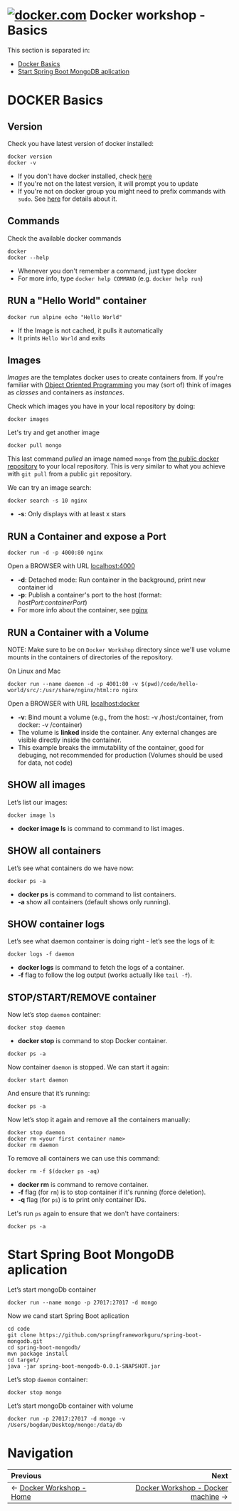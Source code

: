 # [![docker.com](https://www.docker.com/favicons/favicon-32x32.png)](https://www.docker.com/) Docker workshop - Basics

This section is separated in:

* [Docker Basics](#docker-basics)
* [Start Spring Boot MongoDB aplication](#start-spring-boot-mongodb-aplication)

# DOCKER Basics

## Version

Check you have latest version of docker installed:

```
docker version
docker -v
```

* If you don't have docker installed, check [here](https://docs.docker.com/installation/#installation)
* If you're not on the latest version, it will prompt you to update
* If you're not on docker group you might need to prefix commands with `sudo`. See [here](http://docs.docker.com/installation/ubuntulinux/#giving-non-root-access) for details about it.

## Commands

Check the available docker commands

```
docker
docker --help
```

* Whenever you don't remember a command, just type docker
* For more info, type `docker help COMMAND` (e.g. `docker help run`)

## RUN a "Hello World" container

```
docker run alpine echo "Hello World"
```

* If the Image is not cached, it pulls it automatically
* It prints `Hello World` and exits

## Images

_Images_ are the templates docker uses to create containers from. If you're familiar with [Object Oriented Programming](https://en.wikipedia.org/wiki/Object-oriented_programming) you may (sort of) think of images as _classes_ and containers as _instances_.

Check which images you have in your local repository by doing:

```
docker images
```

Let's try and get another image

```
docker pull mongo
```
This last command _pulled_ an image named `mongo` from [the public docker repository](https://hub.docker.com) to your local repository. This is very similar to what you achieve with `git pull` from a public `git` repository.


We can try an image search:

```
docker search -s 10 nginx
```

* **-s**: Only displays with at least x stars

## RUN a Container and expose a Port

```
docker run -d -p 4000:80 nginx
```
Open a BROWSER with URL [localhost:4000](http://localhost:4000/)

* **-d**: Detached mode: Run container in the background, print new container id
* **-p**: Publish a container's port to the host (format: *hostPort:containerPort*)
* For more info about the container, see [nginx](https://registry.hub.docker.com/_/nginx/)

## RUN a Container with a Volume

NOTE: Make sure to be on `Docker Workshop` directory since we'll use volume mounts in the containers of directories of the repository.

On Linux and Mac
```
docker run --name daemon -d -p 4001:80 -v $(pwd)/code/hello-world/src/:/usr/share/nginx/html:ro nginx
```
Open a BROWSER with URL [localhost:docker](http://localhost:4001/)

* **-v**: Bind mount a volume (e.g., from the host: -v /host:/container, from docker: -v /container)
* The volume is **linked** inside the container. Any external changes are visible directly inside the container.
* This example breaks the immutability of the container, good for debuging, not recommended for production (Volumes should be used for data, not code)

## SHOW all images
Let’s list our images:

```
docker image ls
```
* **docker image ls** is command to command to list images.

## SHOW all containers
Let’s see what containers do we have now:

```
docker ps -a
```
* **docker ps** is command to command to list containers.
* **-a** show all containers (default shows only running).

## SHOW container logs
Let’s see what daemon container is doing right - let’s see the logs of it:

```
docker logs -f daemon
```

* **docker logs** is command to fetch the logs of a container.
* **-f** flag to follow the log output (works actually like `tail -f`).

## STOP/START/REMOVE container

Now let’s stop `daemon` container:

```
docker stop daemon
```

* **docker stop** is command to stop Docker container.

```
docker ps -a
```

Now container `daemon` is stopped. We can start it again:

```
docker start daemon
```

And ensure that it’s running:

```
docker ps -a
```

Now let’s stop it again and remove all the containers manually:

```
docker stop daemon
docker rm <your first container name>
docker rm daemon
```

To remove all containers we can use this command:

```
docker rm -f $(docker ps -aq)
```

* **docker rm** is command to remove container.
* **-f** flag (for `rm`) is to stop container if it's running (force deletion).
* **-q** flag (for `ps`) is to print only container IDs.

Let's run `ps` again to ensure that we don't have containers:

```
docker ps -a
```
# Start Spring Boot MongoDB aplication

Let’s start mongoDb container

```
docker run --name mongo -p 27017:27017 -d mongo
```

Now we cand start Spring Boot aplication
```
cd code
git clone https://github.com/springframeworkguru/spring-boot-mongodb.git
cd spring-boot-mongodb/
mvn package install
cd target/
java -jar spring-boot-mongodb-0.0.1-SNAPSHOT.jar
```

Let’s stop `daemon` container:
```
docker stop mongo
```

Let’s start mongoDb container with volume
```
docker run -p 27017:27017 -d mongo -v /Users/bogdan/Desktop/mongo:/data/db
```

# Navigation 

Previous | Next 
:------- | ---: 
← [Docker Workshop - Home](https://github.com/bmnicolae/docker-workshop) | [Docker Workshop - Docker machine](../01-docker-machine) →